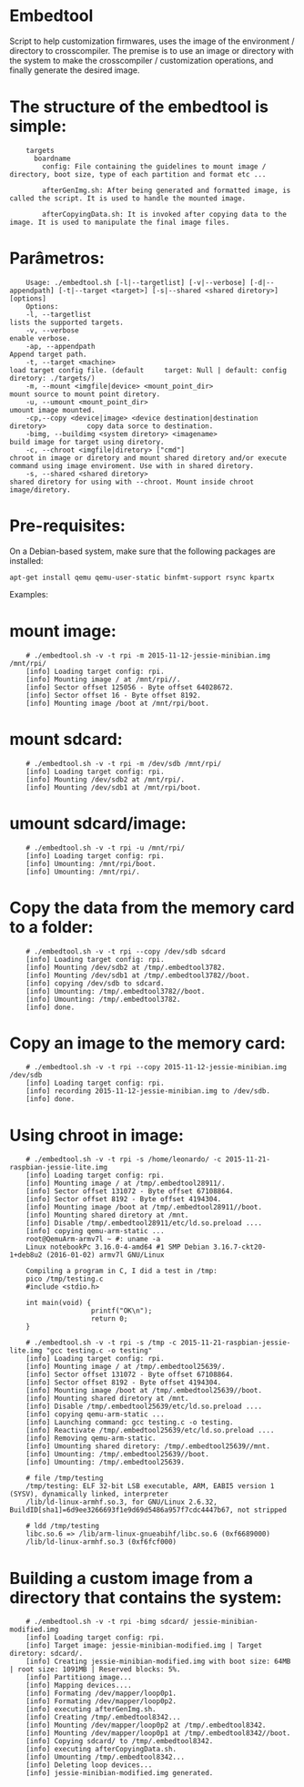 # Embedtool 
Script to help customization firmwares, uses the image of the environment / directory to crosscompiler.
The premise is to use an image or directory with the system to make the crosscompiler / customization operations, and finally generate the desired image.
# The structure of the embedtool is simple:
        targets
          boardname
            config: File containing the guidelines to mount image / directory, boot size, type of each partition and format etc ...

            afterGenImg.sh: After being generated and formatted image, is called the script. It is used to handle the mounted image.

            afterCopyingData.sh: It is invoked after copying data to the image. It is used to manipulate the final image files.

# Parâmetros:
        Usage: ./embedtool.sh [-l|--targetlist] [-v|--verbose] [-d|--appendpath] [-t|--target <target>] [-s|--shared <shared diretory>] [options]
        Options:
        -l, --targetlist                                                             lists the supported targets.
        -v, --verbose                                                                enable verbose.
        -ap, --appendpath                                                            Append target path.
        -t, --target <machine>                                                       load target config file. (default     target: Null | default: config diretory: ./targets/)
        -m, --mount <imgfile|device> <mount_point_dir>                               mount source to mount point diretory.
        -u, --umount <mount_point_dir>                                               umount image mounted.
        -cp,--copy <device|image> <device destination|destination diretory>          copy data sorce to destination.
        -bimg, --buildimg <system diretory> <imagename>                              build image for target using diretory.
        -c, --chroot <imgfile|diretory> ["cmd"]                                      chroot in image or diretory and mount shared diretory and/or execute command using image enviroment. Use with in shared diretory.
        -s, --shared <shared diretory>                                               shared diretory for using with --chroot. Mount inside chroot image/diretory.

# Pre-requisites:
On a Debian-based system, make sure that the following packages are installed:
```
apt-get install qemu qemu-user-static binfmt-support rsync kpartx
```

Examples:

# mount image:
        # ./embedtool.sh -v -t rpi -m 2015-11-12-jessie-minibian.img /mnt/rpi/
        [info] Loading target config: rpi.
        [info] Mounting image / at /mnt/rpi//.
        [info] Sector offset 125056 - Byte offset 64028672.
        [info] Sector offset 16 - Byte offset 8192.
        [info] Mounting image /boot at /mnt/rpi/boot.

# mount sdcard:
        # ./embedtool.sh -v -t rpi -m /dev/sdb /mnt/rpi/
        [info] Loading target config: rpi.
        [info] Mounting /dev/sdb2 at /mnt/rpi/.
        [info] Mounting /dev/sdb1 at /mnt/rpi/boot.

# umount sdcard/image:
        # ./embedtool.sh -v -t rpi -u /mnt/rpi/
        [info] Loading target config: rpi.
        [info] Umounting: /mnt/rpi/boot.
        [info] Umounting: /mnt/rpi/.

# Copy the data from the memory card to a folder:
        # ./embedtool.sh -v -t rpi --copy /dev/sdb sdcard
        [info] Loading target config: rpi.
        [info] Mounting /dev/sdb2 at /tmp/.embedtool3782.
        [info] Mounting /dev/sdb1 at /tmp/.embedtool3782//boot.
        [info] copying /dev/sdb to sdcard.
        [info] Umounting: /tmp/.embedtool3782//boot.
        [info] Umounting: /tmp/.embedtool3782.
        [info] done.

# Copy an image to the memory card:
        # ./embedtool.sh -v -t rpi --copy 2015-11-12-jessie-minibian.img /dev/sdb
        [info] Loading target config: rpi.
        [info] recording 2015-11-12-jessie-minibian.img to /dev/sdb.
        [info] done.

# Using chroot in image:
        # ./embedtool.sh -v -t rpi -s /home/leonardo/ -c 2015-11-21-raspbian-jessie-lite.img 
        [info] Loading target config: rpi.
        [info] Mounting image / at /tmp/.embedtool28911/.
        [info] Sector offset 131072 - Byte offset 67108864.
        [info] Sector offset 8192 - Byte offset 4194304.
        [info] Mounting image /boot at /tmp/.embedtool28911//boot.
        [info] Mounting shared diretory at /mnt.
        [info] Disable /tmp/.embedtool28911/etc/ld.so.preload ....
        [info] copying qemu-arm-static ...
        root@QemuArm-armv7l ~ #: uname -a
        Linux notebookPc 3.16.0-4-amd64 #1 SMP Debian 3.16.7-ckt20-1+deb8u2 (2016-01-02) armv7l GNU/Linux

        Compiling a program in C, I did a test in /tmp:
        pico /tmp/testing.c
        #include <stdio.h>

        int main(void) {
                        printf("OK\n");
                        return 0;
        }

        # ./embedtool.sh -v -t rpi -s /tmp -c 2015-11-21-raspbian-jessie-lite.img "gcc testing.c -o testing"
        [info] Loading target config: rpi.
        [info] Mounting image / at /tmp/.embedtool25639/.
        [info] Sector offset 131072 - Byte offset 67108864.
        [info] Sector offset 8192 - Byte offset 4194304.
        [info] Mounting image /boot at /tmp/.embedtool25639//boot.
        [info] Mounting shared diretory at /mnt.
        [info] Disable /tmp/.embedtool25639/etc/ld.so.preload ....
        [info] copying qemu-arm-static ...
        [info] Launching command: gcc testing.c -o testing.
        [info] Reactivate /tmp/.embedtool25639/etc/ld.so.preload ....
        [info] Removing qemu-arm-static.
        [info] Umounting shared diretory: /tmp/.embedtool25639//mnt.
        [info] Umounting: /tmp/.embedtool25639//boot.
        [info] Umounting: /tmp/.embedtool25639.

        # file /tmp/testing
        /tmp/testing: ELF 32-bit LSB executable, ARM, EABI5 version 1 (SYSV), dynamically linked, interpreter       
        /lib/ld-linux-armhf.so.3, for GNU/Linux 2.6.32, BuildID[sha1]=6d9ee3266693f1e9d69d5486a957f7cdc4447b67, not stripped

        # ldd /tmp/testing
        libc.so.6 => /lib/arm-linux-gnueabihf/libc.so.6 (0xf6689000)
        /lib/ld-linux-armhf.so.3 (0xf6fcf000)

# Building a custom image from a directory that contains the system:
        # ./embedtool.sh -v -t rpi -bimg sdcard/ jessie-minibian-modified.img
        [info] Loading target config: rpi.
        [info] Target image: jessie-minibian-modified.img | Target diretory: sdcard/.
        [info] Creating jessie-minibian-modified.img with boot size: 64MB | root size: 1091MB | Reserved blocks: 5%.
        [info] Partitiong image...
        [info] Mapping devices....
        [info] Formating /dev/mapper/loop0p1.
        [info] Formating /dev/mapper/loop0p2.
        [info] executing afterGenImg.sh.
        [info] Creating /tmp/.embedtool8342...
        [info] Mounting /dev/mapper/loop0p2 at /tmp/.embedtool8342.
        [info] Mounting /dev/mapper/loop0p1 at /tmp/.embedtool8342//boot.
        [info] Copying sdcard/ to /tmp/.embedtool8342.
        [info] executing afterCopyingData.sh.
        [info] Umounting /tmp/.embedtool8342...
        [info] Deleting loop devices...
        [info] jessie-minibian-modified.img generated.
